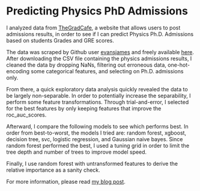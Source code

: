 # Predicting Physics PhD Admissions

I analyzed data from [TheGradCafe](https://www.thegradcafe.com/), a website that allows users to post admissions results, in order to see if I can predict Physics Ph.D. Admissions based on students Grades and GRE scores.

The data was scraped by Github user [evansjames](https://github.com/evansrjames/) and freely available [here](https://github.com/evansrjames/gradcafe-admissions-data). After downloading the CSV file containing the physics admissions results, I cleaned the data by dropping NaNs, filtering out erroneous data, one-hot-encoding some categorical features, and selecting on Ph.D. admissions only. 

From there, a quick exploratory data analysis quickly revealed the data to be largely non-separable. In order to potentially increase the separability, I perform some feature transformations. Through trial-and-error, I selected for the best features by only keeping features that improve the roc_auc_scores.

Afterward, I compare the following models to see which performs best. In order from best-to-worst, the models I tried are: random forest, xgboost, decision tree, svc, logistic regression, and Gaussian naive bayes.  Since random forest performed the best, I used a tuning grid in order to limit the tree depth and number of trees to improve model speed.

Finally, I use random forest with untransformed features to derive the relative importance as a sanity check.

For more information, please read [my blog post](https://harrisonized.github.io/2019/06/04/Project-3.html).